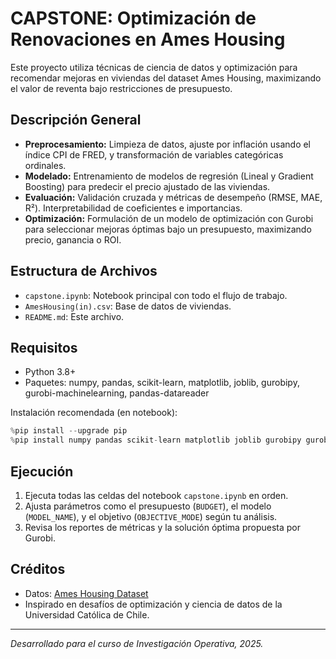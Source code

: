 # CAPSTONE: Optimización de Renovaciones en Ames Housing

Este proyecto utiliza técnicas de ciencia de datos y optimización para recomendar mejoras en viviendas del dataset Ames Housing, maximizando el valor de reventa bajo restricciones de presupuesto.

## Descripción General
- **Preprocesamiento:** Limpieza de datos, ajuste por inflación usando el índice CPI de FRED, y transformación de variables categóricas ordinales.
- **Modelado:** Entrenamiento de modelos de regresión (Lineal y Gradient Boosting) para predecir el precio ajustado de las viviendas.
- **Evaluación:** Validación cruzada y métricas de desempeño (RMSE, MAE, R²). Interpretabilidad de coeficientes e importancias.
- **Optimización:** Formulación de un modelo de optimización con Gurobi para seleccionar mejoras óptimas bajo un presupuesto, maximizando precio, ganancia o ROI.

## Estructura de Archivos
- `capstone.ipynb`: Notebook principal con todo el flujo de trabajo.
- `AmesHousing(in).csv`: Base de datos de viviendas.
- `README.md`: Este archivo.

## Requisitos
- Python 3.8+
- Paquetes: numpy, pandas, scikit-learn, matplotlib, joblib, gurobipy, gurobi-machinelearning, pandas-datareader

Instalación recomendada (en notebook):
```python
%pip install --upgrade pip
%pip install numpy pandas scikit-learn matplotlib joblib gurobipy gurobi-machinelearning pandas-datareader
```

## Ejecución
1. Ejecuta todas las celdas del notebook `capstone.ipynb` en orden.
2. Ajusta parámetros como el presupuesto (`BUDGET`), el modelo (`MODEL_NAME`), y el objetivo (`OBJECTIVE_MODE`) según tu análisis.
3. Revisa los reportes de métricas y la solución óptima propuesta por Gurobi.

## Créditos
- Datos: [Ames Housing Dataset](https://www.openml.org/d/42165)
- Inspirado en desafíos de optimización y ciencia de datos de la Universidad Católica de Chile.

---
*Desarrollado para el curso de Investigación Operativa, 2025.*
